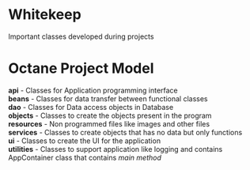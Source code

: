 # Whitekeep
Important classes developed during projects

# Octane Project Model   
**api** - Classes for Application programming interface   
**beans** - Classes for data transfer between functional classes   
**dao** - Classes for Data access objects in Database   
**objects** - Classes to create the objects present in the program   
**resources** - Non programmed files like images and other files   
**services** - Classes to create objects that has no data but only functions   
**ui** - Classes to create the UI for the application   
**utilities** - Classes to support application like logging and contains AppContainer class that contains *main method*